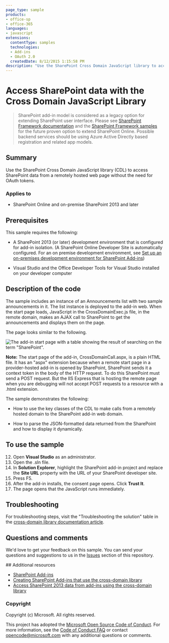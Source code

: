 ```yaml
---
page_type: sample
products:
- office-sp
- office-365
languages:
- javascript
extensions:
  contentType: samples
  technologies:
  - Add-ins
  - OAuth 2.0
  createdDate: 8/12/2015 1:15:58 PM
description: "Use the SharePoint Cross Domain JavaScript library to access SharePoint data from a remotely hosted web page without the need for OAuth tokens."
---
```


# Access SharePoint data with the Cross Domain JavaScript Library

> SharePoint add-in model is considered as a legacy option for extending SharePoint user interface. Please see [SharePoint Framework documentation](https://aka.ms/spfx) and the [SharePoint Framework samples](https://aka.ms/spfx-webparts) for the future proven option to extend SharePoint Online. Possible backend services should be using Azure Active Directly based registration and related app models.

## Summary

Use the SharePoint Cross Domain JavaScript library (CDL) to access SharePoint data from a remotely hosted web page without the need for OAuth tokens.

### Applies to

-  SharePoint Online and on-premise SharePoint 2013 and later 

## Prerequisites

This sample requires the following:

- A SharePoint 2013 (or later) development environment that is configured for add-in isolation. (A SharePoint Online Developer Site is automatically configured. For an on premise development environment, see [Set up an on-premises development environment for SharePoint Add-ins](https://msdn.microsoft.com/library/office/fp179923.aspx)) 

- Visual Studio and the Office Developer Tools for Visual Studio installed on your developer computer 

## Description of the code

The sample includes an instance of an Announcements list with two sample announcements in it. The list instance is deployed to the add-in web. When the start page loads, JavaScript in the CrossDomainExec.js file, in the remote domain, makes an AJAX call to SharePoint to get the announcements and displays them on the page. 

The page looks similar to the following.

![The add-in start page with a table showing the result of searching on the term "SharePoint".](/description/image.png) 

**Note:** The start page of the add-in, CrossDomainCall.aspx, is a plain HTML file. It has an "aspx" extension because when a remote start page in a provider-hosted add-in is opened by SharePoint, SharePoint sends it a context token in the body of the HTTP request. To do this SharePoint must send a POST request. But the IIS Express that is hosting the remote page when you are debugging will not accept POST requests to a resource with a .html extension. 

The sample demonstrates the following:

- How to use the key classes of the CDL to make calls from a remotely hosted domain to the SharePoint add-in web domain. 

- How to parse the JSON-formatted data returned from the SharePoint and how to display it dynamically. 

## To use the sample

12. Open **Visual Studio** as an administrator.
13. Open the .sln file.
13. In **Solution Explorer**, highlight the SharePoint add-in project and replace the **Site URL** property with the URL of your SharePoint developer site.
14. Press F5.
15. After the add-in installs, the consent page opens. Click **Trust It**.
16. The page opens that the JavaScript runs immediately.


## Troubleshooting

For troubleshooting steps, visit the "Troubleshooting the solution" table in the [cross-domain library documentation article](http://msdn.microsoft.com/library/bc37ff5c-1285-40af-98ae-01286696242d).

## Questions and comments

We'd love to get your feedback on this sample. You can send your questions and suggestions to us in the [Issues](https://github.com/OfficeDev/SharePoint-Add-in-JSOM-CrossDomain/issues) section of this repository.

<a name="resources"/>
## Additional resources

- [SharePoint Add-ins](https://msdn.microsoft.com/library/office/fp179930.aspx )
- [Creating SharePoint Add-ins that use the cross-domain library](https://msdn.microsoft.com/library/office/dn790708.aspx)
- [Access SharePoint 2013 data from add-ins using the cross-domain library](https://msdn.microsoft.com/library/office/fp179927.aspx)

### Copyright

Copyright (c) Microsoft. All rights reserved.

This project has adopted the [Microsoft Open Source Code of Conduct](https://opensource.microsoft.com/codeofconduct/). For more information, see the [Code of Conduct FAQ](https://opensource.microsoft.com/codeofconduct/faq/) or contact [opencode@microsoft.com](mailto:opencode@microsoft.com) with any additional questions or comments.
